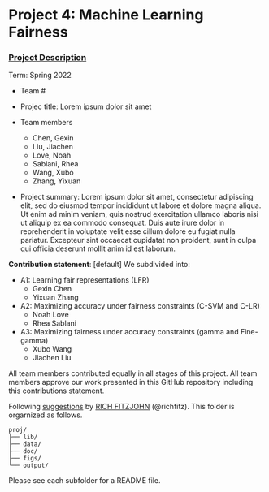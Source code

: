 # Project 4: Machine Learning Fairness

### [Project Description](doc/project4_desc.md)

Term: Spring 2022

+ Team #
+ Projec title: Lorem ipsum dolor sit amet
+ Team members

	+ Chen, Gexin 
	+ Liu, Jiachen 
	+ Love, Noah
	+ Sablani, Rhea 
	+ Wang, Xubo 
	+ Zhang, Yixuan

+ Project summary: Lorem ipsum dolor sit amet, consectetur adipiscing elit, sed do eiusmod tempor incididunt ut labore et dolore magna aliqua. Ut enim ad minim veniam, quis nostrud exercitation ullamco laboris nisi ut aliquip ex ea commodo consequat. Duis aute irure dolor in reprehenderit in voluptate velit esse cillum dolore eu fugiat nulla pariatur. Excepteur sint occaecat cupidatat non proident, sunt in culpa qui officia deserunt mollit anim id est laborum.
	
**Contribution statement**: [default] 
We subdivided into: 

+ A1: Learning fair representations (LFR)
	+ Gexin Chen
	+ Yixuan Zhang
+ A2: Maximizing accuracy under fairness constraints (C-SVM and C-LR)
	+ Noah Love
	+ Rhea Sablani
+ A3: Maximizing fairness under accuracy constraints (gamma and Fine-gamma)
	+ Xubo Wang
	+ Jiachen Liu


All team members contributed equally in all stages of this project. All team members approve our work presented in this GitHub repository including this contributions statement. 

Following [suggestions](http://nicercode.github.io/blog/2013-04-05-projects/) by [RICH FITZJOHN](http://nicercode.github.io/about/#Team) (@richfitz). This folder is orgarnized as follows.

```
proj/
├── lib/
├── data/
├── doc/
├── figs/
└── output/
```

Please see each subfolder for a README file.
